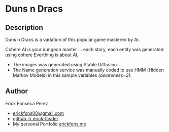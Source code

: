 # Duns n Dracs
## Description
Duns n Dracs is a variation of this popular game mastered by AI.

Cohere AI is your dungeon master ... each story, each entity was generated using cohere
Everthing is about AI, 
- The images was generated using Stable Diffusion.
- The Name generation service was manually coded to use HMM (Hidden Markov Models) in this sample variables *(awareness=3)*.

## Author
Erick Fonseca Perez 
- [erickfons00@gmail.com](mailto:erickfons00@gmail.com) 
- [github -> erick-tcsder](https://github.com/erick-tcsder)
- My personal Portfolio [erickfons.me](https://erickfons.me)